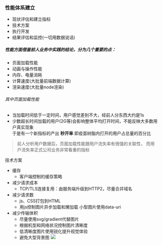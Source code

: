 ### 性能体系建立
* 现状评估和建立指标
* 技术方案
* 执行开发
* 结果评估和监控(一切用数据说话)

##### 性能方面借鉴前人业务中实践的结论，分为几个重要的点：
* 页面加载性能   
* 动画与操作性能
* 内存、电量消耗
* 计算速度(大批量前端数据计算)
* 渲染速度(大批量node渲染)

###### 其中页面加载性能
* 当加载时间低于一定时间，用户感觉差别不大，经前人分东西大约是1s
* 少数超长时间加载的用户(2G等)会影响整体平均打开时间，不能反映大多数用户真实现象       
于是有一个新指标的产出  **秒开率** 即疫苗树脂内打开的用户占总量的百分比
>前人分析用户数据后，页面加载性能跟用户流失率有很强的关联性， 而用户流失率正式公司业务非常看重的指标  

技术方案
* 缓存
   * 客户端控制的缓存策略
* 减少请求成本
   * TCP/TLS连接复用：由服务端升级到HTTP2，尽量合并域名
* 减少请求数
   * js、CSS打包到HTML
   * 用js控制图片异步加载和懒加载
   小型图片使用data-uri
* 减少传输体积
   * 尽量使用svg/gradient代替图片
   * 根据机型和网络状况控制图片清晰度
   * 低清晰度图片使用锐化提升视觉体验
   * 避免大型背景图
![](https://static001.geekbang.org/resource/image/6b/f2/6b5051c452af8c3db5fbb8ba6b9e34f2.jpg)
